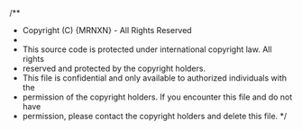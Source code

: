 /\*\*

- Copyright (C) {MRNXN} - All Rights Reserved
-
- This source code is protected under international copyright law. All rights
- reserved and protected by the copyright holders.
- This file is confidential and only available to authorized individuals with the
- permission of the copyright holders. If you encounter this file and do not have
- permission, please contact the copyright holders and delete this file.
  \*/

